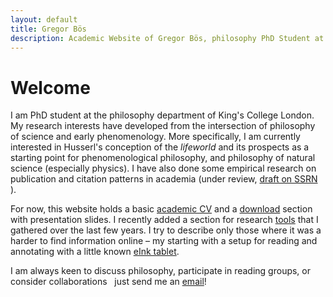 ```yaml
---
layout: default
title: Gregor Bös
description: Academic Website of Gregor Bös, philosophy PhD Student at King's College London, working on phenomenology and philosophy of science.
---
```

# Welcome

I am PhD student at the philosophy department of King's College London. My research interests have developed from the intersection of philosophy of science and early phenomenology. More specifically, I am currently interested in Husserl's conception of the *lifeworld* and its prospects as a starting point for phenomenological philosophy, and philosophy of natural science (especially physics). I have also done some empirical research on publication and citation patterns in academia (under review, [draft on SSRN](https://papers.ssrn.com/sol3/papers.cfm?abstract_id=3083692) ).

For now, this website holds a basic [academic CV](./cv/) and a [download](./dl/) section with presentation slides. I recently added a section for research [tools](./tools/) that I gathered over the last few years. I try to describe only those where it was a harder to find information online &ndash; my starting with a setup for reading and annotating with a little known [eInk tablet](./tools/ereader/ "Like paper but digital - an eInk solution for focused reading and writing").

<p> I am always keen to discuss philosophy, participate in reading groups, or consider collaborations &nbsp; just send me an <a href="mailto:mail@gregorboes.com">email</a>!
